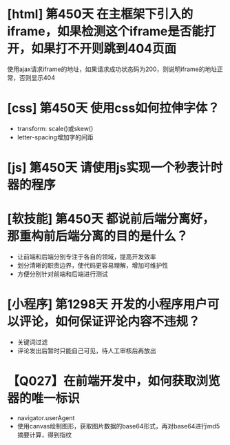 # [html] 第450天 在主框架下引入的iframe，如果检测这个iframe是否能打开，如果打不开则跳到404页面

使用ajax请求iframe的地址，如果请求成功状态码为200，则说明iframe的地址正常，否则显示404

# [css] 第450天 使用css如何拉伸字体？

- transform: scale()或skew()
- letter-spacing增加字的间距

# [js] 第450天 请使用js实现一个秒表计时器的程序

# [软技能] 第450天 都说前后端分离好，那重构前后端分离的目的是什么？

- 让前端和后端分别专注于各自的领域，提高开发效率
- 划分清晰的职责边界，使代码更容易理解，增加可维护性
- 方便分别针对前端和后端进行测试

# [小程序] 第1298天 开发的小程序用户可以评论，如何保证评论内容不违规？

- 关键词过滤
- 评论发出后暂时只能自己可见，待人工审核后再放出

# 【Q027】在前端开发中，如何获取浏览器的唯一标识

- navigator.userAgent
- 使用canvas绘制图形，获取图片数据的base64形式，再对base64进行md5摘要计算，得到指纹

